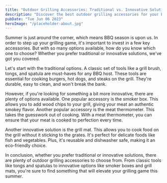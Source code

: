```yaml
---
title: "Outdoor Grilling Accessories: Traditional vs. Innovative Solutions"
description: "Discover the best outdoor grilling accessories for your BBQ party. Learn about traditional and innovative solutions to elevate your grilling game."
pubDate: "Tue Jun 06 2023"
heroImage: "/placeholder-about.jpg"
---
```


Summer is just around the corner, which means BBQ season is upon us. In order to step up your grilling game, it&#39;s important to invest in a few key accessories. But with so many options available, how do you know which one to choose? Whether you prefer traditional or innovative solutions, we&#39;ve got you covered.

Let&#39;s start with the traditional options. A classic set of tools like a grill brush, tongs, and spatula are must-haves for any BBQ host. These tools are essential for cooking burgers, hot dogs, and steaks on the grill. They&#39;re durable, easy to clean, and won&#39;t break the bank.

However, if you&#39;re looking for something a bit more innovative, there are plenty of options available. One popular accessory is the smoker box. This allows you to add wood chips to your grill, giving your meat an authentic smokey flavor. Another popular accessory is the meat thermometer. This takes the guesswork out of cooking. With a meat thermometer, you can ensure that your meat is cooked to perfection every time.

Another innovative solution is the grill mat. This allows you to cook food on the grill without it sticking to the grates. It&#39;s perfect for delicate foods like fish and vegetables. Plus, it&#39;s reusable and dishwasher safe, making it an eco-friendly choice.

In conclusion, whether you prefer traditional or innovative solutions, there are plenty of outdoor grilling accessories to choose from. From classic tools like tongs and spatulas to innovative options like smoker boxes and grill mats, you&#39;re sure to find something that will elevate your grilling game this summer.